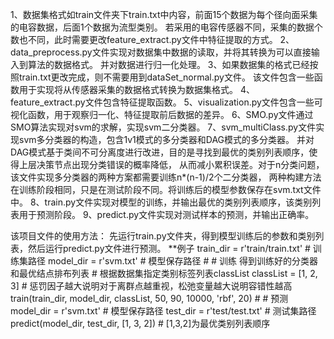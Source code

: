 1、数据集格式如train文件夹下train.txt中内容，前面15个数据为每个径向面采集的电容数据，后面1个数据为流型类别。
   若采用的电容传感器不同，采集的数据个数也不同，此时需要更改feature_extract.py文件中特征提取的方式。
2、data_preprocess.py文件实现对数据集中数据的读取，并将其转换为可以直接输入到算法的数据格式。
   并对数据进行归一化处理。
3、如果数据集的格式已经按照train.txt更改完成，则不需要用到dataSet_normal.py文件。
   该文件包含一些函数用于实现将从传感器采集的数据格式转换为数据集格式。
4、feature_extract.py文件包含特征提取函数。
5、visualization.py文件包含一些可视化函数，用于观察归一化、特征提取前后数据的差异。
6、SMO.py文件通过SMO算法实现对svm的求解，实现svm二分类器。
7、svm_multiClass.py文件实现svm多分类器的构造，包含1v1模式的多分类器和DAG模式的多分类器。
   并对DAG模式基于类间不可分离度进行改进，目的是寻找到最优的类别列表顺序，使得上层决策节点出现分类错误的概率降低，
   从而减小累积误差。对于n分类问题，该文件实现多分类器的两种方案都需要训练n*(n-1)/2个二分类器，
   两种构建方法在训练阶段相同，只是在测试阶段不同。将训练后的模型参数保存在svm.txt文件中。
8、train.py文件实现对模型的训练，并输出最优的类别列表顺序，该类别列表用于预测阶段。
9、predict.py文件实现对测试样本的预测，并输出正确率。

该项目文件的使用方法：
    先运行train.py文件夹，得到模型训练后的参数和类别列表，然后运行predict.py文件进行预测。
**例子
    train_dir = r'train/train.txt'  # 训练集路径
    model_dir = r'svm.txt'       # 模型保存路径
    # # 训练  得到训练好的分类器和最优结点排布列表
    # 根据数据集指定类别标签列表classList
    classList = [1, 2, 3]
    # 惩罚因子越大说明对于离群点越重视，松弛变量越大说明容错性越高
    train(train_dir, model_dir, classList, 50, 90, 10000, 'rbf', 20)
    # # 预测
    model_dir = r'svm.txt'  # 模型保存路径
    test_dir = r'test/test.txt'  # 测试集路径
    predict(model_dir, test_dir, [1, 3, 2])   # [1,3,2]为最优类别列表顺序


